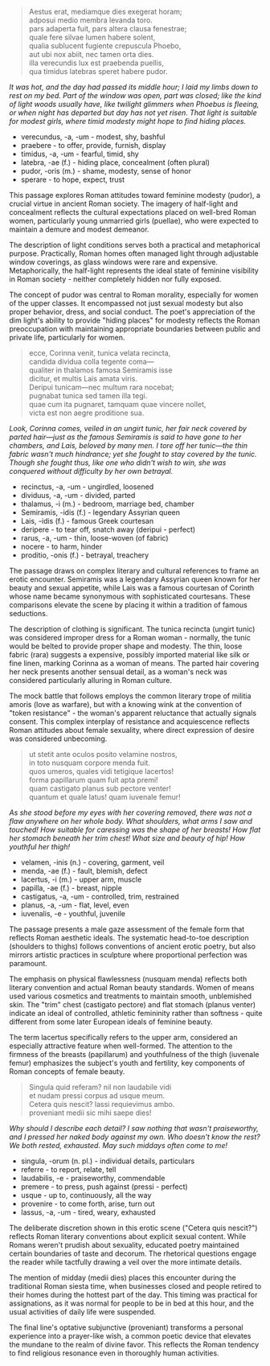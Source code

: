 > Aestus erat, mediamque dies exegerat horam;<br/>
> adposui medio membra levanda toro.<br/>
> pars adaperta fuit, pars altera clausa fenestrae;<br/>
> quale fere silvae lumen habere solent,<br/>
> qualia sublucent fugiente crepuscula Phoebo,<br/>
> aut ubi nox abiit, nec tamen orta dies.<br/>
> illa verecundis lux est praebenda puellis,<br/>
> qua timidus latebras speret habere pudor.<br/>

*It was hot, and the day had passed its middle hour; I laid my limbs down to rest on my bed. Part of the window was open, part was closed; like the kind of light woods usually have, like twilight glimmers when Phoebus is fleeing, or when night has departed but day has not yet risen. That light is suitable for modest girls, where timid modesty might hope to find hiding places.*

- verecundus, -a, -um - modest, shy, bashful
- praebere - to offer, provide, furnish, display
- timidus, -a, -um - fearful, timid, shy
- latebra, -ae (f.) - hiding place, concealment (often plural)
- pudor, -oris (m.) - shame, modesty, sense of honor
- sperare - to hope, expect, trust

This passage explores Roman attitudes toward feminine modesty (pudor), a crucial virtue in ancient Roman society. The imagery of half-light and concealment reflects the cultural expectations placed on well-bred Roman women, particularly young unmarried girls (puellae), who were expected to maintain a demure and modest demeanor.

The description of light conditions serves both a practical and metaphorical purpose. Practically, Roman homes often managed light through adjustable window coverings, as glass windows were rare and expensive. Metaphorically, the half-light represents the ideal state of feminine visibility in Roman society - neither completely hidden nor fully exposed.

The concept of pudor was central to Roman morality, especially for women of the upper classes. It encompassed not just sexual modesty but also proper behavior, dress, and social conduct. The poet's appreciation of the dim light's ability to provide "hiding places" for modesty reflects the Roman preoccupation with maintaining appropriate boundaries between public and private life, particularly for women.

> ecce, Corinna venit, tunica velata recincta,<br/>
> candida dividua colla tegente coma—<br/>
> qualiter in thalamos famosa Semiramis isse<br/>
> dicitur, et multis Lais amata viris.<br/>
> Deripui tunicam—nec multum rara nocebat;<br/>
> pugnabat tunica sed tamen illa tegi.<br/>
> quae cum ita pugnaret, tamquam quae vincere nollet,<br/>
> victa est non aegre proditione sua.<br/>

*Look, Corinna comes, veiled in an ungirt tunic, her fair neck covered by parted hair—just as the famous Semiramis is said to have gone to her chambers, and Lais, beloved by many men. I tore off her tunic—the thin fabric wasn't much hindrance; yet she fought to stay covered by the tunic. Though she fought thus, like one who didn't wish to win, she was conquered without difficulty by her own betrayal.*

- recinctus, -a, -um - ungirdled, loosened
- dividuus, -a, -um - divided, parted
- thalamus, -i (m.) - bedroom, marriage bed, chamber
- Semiramis, -idis (f.) - legendary Assyrian queen
- Lais, -idis (f.) - famous Greek courtesan
- deripere - to tear off, snatch away (deripui - perfect)
- rarus, -a, -um - thin, loose-woven (of fabric)
- nocere - to harm, hinder
- proditio, -onis (f.) - betrayal, treachery

The passage draws on complex literary and cultural references to frame an erotic encounter. Semiramis was a legendary Assyrian queen known for her beauty and sexual appetite, while Lais was a famous courtesan of Corinth whose name became synonymous with sophisticated courtesans. These comparisons elevate the scene by placing it within a tradition of famous seductions.

The description of clothing is significant. The tunica recincta (ungirt tunic) was considered improper dress for a Roman woman - normally, the tunic would be belted to provide proper shape and modesty. The thin, loose fabric (rara) suggests a expensive, possibly imported material like silk or fine linen, marking Corinna as a woman of means. The parted hair covering her neck presents another sensual detail, as a woman's neck was considered particularly alluring in Roman culture.

The mock battle that follows employs the common literary trope of militia amoris (love as warfare), but with a knowing wink at the convention of "token resistance" - the woman's apparent reluctance that actually signals consent. This complex interplay of resistance and acquiescence reflects Roman attitudes about female sexuality, where direct expression of desire was considered unbecoming.

> ut stetit ante oculos posito velamine nostros,<br/>
> in toto nusquam corpore menda fuit.<br/>
> quos umeros, quales vidi tetigique lacertos!<br/>
> forma papillarum quam fuit apta premi!<br/>
> quam castigato planus sub pectore venter!<br/>
> quantum et quale latus! quam iuvenale femur!<br/>

*As she stood before my eyes with her covering removed, there was not a flaw anywhere on her whole body. What shoulders, what arms I saw and touched! How suitable for caressing was the shape of her breasts! How flat her stomach beneath her trim chest! What size and beauty of hip! How youthful her thigh!*

- velamen, -inis (n.) - covering, garment, veil
- menda, -ae (f.) - fault, blemish, defect
- lacertus, -i (m.) - upper arm, muscle
- papilla, -ae (f.) - breast, nipple
- castigatus, -a, -um - controlled, trim, restrained
- planus, -a, -um - flat, level, even
- iuvenalis, -e - youthful, juvenile

The passage presents a male gaze assessment of the female form that reflects Roman aesthetic ideals. The systematic head-to-toe description (shoulders to thighs) follows conventions of ancient erotic poetry, but also mirrors artistic practices in sculpture where proportional perfection was paramount. 

The emphasis on physical flawlessness (nusquam menda) reflects both literary convention and actual Roman beauty standards. Women of means used various cosmetics and treatments to maintain smooth, unblemished skin. The "trim" chest (castigato pectore) and flat stomach (planus venter) indicate an ideal of controlled, athletic femininity rather than softness - quite different from some later European ideals of feminine beauty.

The term lacertus specifically refers to the upper arm, considered an especially attractive feature when well-formed. The attention to the firmness of the breasts (papillarum) and youthfulness of the thigh (iuvenale femur) emphasizes the subject's youth and fertility, key components of Roman concepts of female beauty.

> Singula quid referam? nil non laudabile vidi<br/>
> et nudam pressi corpus ad usque meum.<br/>
> Cetera quis nescit? lassi requievimus ambo.<br/>
> proveniant medii sic mihi saepe dies!<br/>

*Why should I describe each detail? I saw nothing that wasn't praiseworthy, and I pressed her naked body against my own. Who doesn't know the rest? We both rested, exhausted. May such middays often come to me!*

- singula, -orum (n. pl.) - individual details, particulars
- referre - to report, relate, tell
- laudabilis, -e - praiseworthy, commendable
- premere - to press, push against (pressi - perfect)
- usque - up to, continuously, all the way
- provenire - to come forth, arise, turn out
- lassus, -a, -um - tired, weary, exhausted

The deliberate discretion shown in this erotic scene ("Cetera quis nescit?") reflects Roman literary conventions about explicit sexual content. While Romans weren't prudish about sexuality, educated poetry maintained certain boundaries of taste and decorum. The rhetorical questions engage the reader while tactfully drawing a veil over the more intimate details.

The mention of midday (medii dies) places this encounter during the traditional Roman siesta time, when businesses closed and people retired to their homes during the hottest part of the day. This timing was practical for assignations, as it was normal for people to be in bed at this hour, and the usual activities of daily life were suspended.

The final line's optative subjunctive (proveniant) transforms a personal experience into a prayer-like wish, a common poetic device that elevates the mundane to the realm of divine favor. This reflects the Roman tendency to find religious resonance even in thoroughly human activities.

